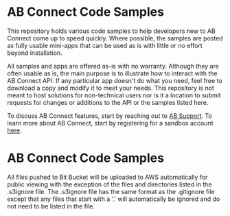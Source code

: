 # AB Connect Code Samples
This repository holds various code samples to help developers new to AB Connect come up to speed quickly. Where possible, the samples are posted as fully usable mini-apps that can be used
as is with little or no effort beyond installation.

All samples and apps are offered as-is with no warranty.  Although they are often usable as is, the main purpose is to illustrate how to interact with the AB Connect API.  If any particular app
doesn't do what you need, feel free to download a copy and modify it to meet your needs.  This repository is not meant to host solutions for non-technical users nor is it a location to submit requests
for changes or additions to the API or the samples listed here.

To discuss AB Connect features, start by reaching out to [AB Support](mailto:absupport@certicasolutions.com?subject=DEVConnect%20Question%20or%20Comment%20%28v4%20API%29).  To learn more about
AB Connect, start by registering for a sandbox account [here](http://docs.academicbenchmarks.com/#?d=support&f=request_demo).

# AB Connect Code Samples
All files pushed to Bit Bucket will be uploaded to AWS automatically for public viewing with the exception of the files and directories listed in the .s3ignore file.  The .s3ignore file has the same format as the .gitignore file except that any files that start with a '.' will automatically be ignored and do not need to be listed in the file.
